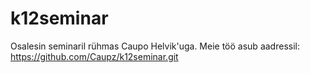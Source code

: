 # k12seminar

Osalesin seminaril rühmas Caupo Helvik'uga. 
Meie töö asub aadressil: 
https://github.com/Caupz/k12seminar.git
